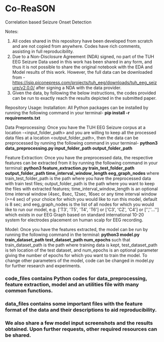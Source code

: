 # Co-ReaSON
Correlation based Seizure Onset Detection

Notes: 
1) All codes shared in this repository have been developed from scratch and are not copied from anywhere. Codes have rich comments, assisting in full reproducibility.
2) Due to a Non-Disclosure Agreement (NDA) signed, no part of the TUH EEG Seizure Data used in this work has been shared in any form, and thus it is not possible to share the original notebook with the EDA and Model results of this work. However, the full data can be downloaded from - https://isip.piconepress.com/projects/tuh_eeg/downloads/tuh_eeg_seizure/v2.0.0/   after signing a NDA with the data provider.
3) Given the data, by following the below instructions, the codes provided can be run to exactly reach the results depicted in the submitted paper.

Repository Usage: 
Installation: All Python packages can be installed by running the following command in your terminal-
<b> pip install -r requirements.txt </b>

Data Preprocessing: Once you have the TUH EEG Seizure corpus at a location -<input_folder_path> and you are willing to keep all the processed data files at a location <output_folder_path>, then the data can be preprocessed by running the following command in your terminal-
<b> python3 data_preprocessing.py input_folder_path output_folder_path </b>

Feature Extraction: Once you have the preprocessed data, the respective features can be extracted from it by running the following command in your terminal:
<b> python3 feature_extraction.py train_test_folder_path output_folder_path time_interval_window_length eeg_graph_nodes </b>
where train_test_folder_path is the path where you have the preprocessed data with train test files; output_folder_path is the path where you want to keep the files with extracted features; time_interval_window_length is an optional time interval window (4sec, 8sec, 12sec, 16sec or any time interval window (>=4 sec) of your choice for which you would like to run this model, default is 8 sec; and eeg_graph_nodes is the list of all nodes for which you would like to run our model, e.g. ['T3', 'T5', 'T4', 'T6'] or ['C3', 'CZ', 'C4'] or ['',''...''] which exists in our EEG Graph based on standard international 10-20 system for electrodes placement on human scalp for EEG recording.

Model: Once you have the features extracted, the model can be run by running the following command in the terminal:
<b> python3 model.py train_dataset_path test_dataset_path num_epochs </b> 
such that train_dataset_path is the path where training data is kept, test_dataset_path is teh location of the test dataset, and num_epochs is an optional parameter giving the number of epochs for which you want to train the model. To change other parameters of the model, code can be changed in model.py for further research and experiments.

### code_files contains Python codes for data_preprocessing, feature extraction, model and an utilities file with many common functions.
### data_files contains some important files with the feature format of the data and their descriptions to aid reproducibility.
### We also share a few model input screenshots and the results obtained. Upon further requests, other required resources can be shared.
